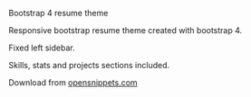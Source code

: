 Bootstrap 4 resume theme

Responsive bootstrap resume theme created with bootstrap 4.

Fixed left sidebar.

Skills, stats and projects sections included.

Download from <a href="http://opensnippets.com">opensnippets.com</a>
